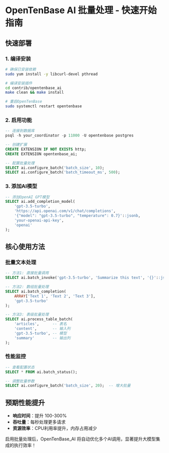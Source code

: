 # OpenTenBase AI 批量处理 - 快速开始指南

## 快速部署

### 1. 编译安装
```bash
# 确保已安装依赖
sudo yum install -y libcurl-devel pthread

# 编译安装插件
cd contrib/opentenbase_ai
make clean && make install

# 重启OpenTenBase
sudo systemctl restart opentenbase
```

### 2. 启用功能
```sql
-- 连接到数据库
psql -h your_coordinator -p 11000 -U opentenbase postgres

-- 创建扩展
CREATE EXTENSION IF NOT EXISTS http;
CREATE EXTENSION opentenbase_ai;

-- 配置批量处理
SELECT ai.configure_batch('batch_size', 10);
SELECT ai.configure_batch('batch_timeout_ms', 500);
```

### 3. 添加AI模型
```sql
-- 添加OpenAI GPT模型
SELECT ai.add_completion_model(
    'gpt-3.5-turbo',
    'https://api.openai.com/v1/chat/completions',
    '{"model": "gpt-3.5-turbo", "temperature": 0.7}'::jsonb,
    'your-openai-api-key',
    'openai'
);
```

## 核心使用方法

### 批量文本处理
```sql
-- 方法1: 直接批量调用
SELECT ai.batch_invoke('gpt-3.5-turbo', 'Summarize this text', '{}'::jsonb);

-- 方法2: 数组批量处理
SELECT ai.batch_completion(
    ARRAY['Text 1', 'Text 2', 'Text 3'],
    'gpt-3.5-turbo'
);

-- 方法3: 表级批量处理
SELECT ai.process_table_batch(
    'articles',      -- 表名
    'content',       -- 输入列
    'gpt-3.5-turbo', -- 模型
    'summary'        -- 输出列
);
```

### 性能监控
```sql
-- 查看配置状态
SELECT * FROM ai.batch_status();

-- 调整批量参数
SELECT ai.configure_batch('batch_size', 20);  -- 增大批量
```

## 预期性能提升
- **响应时间**：提升 100-300%
- **吞吐量**：每秒处理更多请求
- **资源效率**：CPU利用率提升，内存占用减少

启用批量处理后，OpenTenBase_AI 将自动优化多个AI调用，显著提升大模型集成的执行效率！